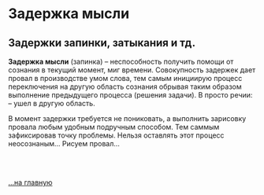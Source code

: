 # Задержка мысли

Задержки запинки, затыкания и тд.
---

**Задержка мысли** (запинка) – неспособность получить помощи от сознания в текущий момент, миг времени. Совокупность задержек дает провал в производстве умом слова, тем самым инициирую процесc переключения на другую область сознания обрывая таким образом выполнение предыдущего процесса (решения задачи). 
В просто речии: – ушел в другую область.

В момент задержки требуется не пониковать, а выполнить зарисовку провала любым удобным подручным способом. Тем саммым зафиксировав точку проблемы. Нельзя оставлять этот процесс неосознаным… Рисуем провал…

<br>

<!-- ![провал в памяти](https://3.bp.blogspot.com/-l2K2uY0rcTo/YHkJRWSiOuI/AAAAAAAAGfo/TV82JslYcx8iE1qpKlO20NBED8gaABzlQCK4BGAYYCw/s800/%25D0%2598%25D0%25B7%25D0%25BE%25D0%25B1%25D1%2580%25D0%25B0%25D0%25B6%25D0%25B5%25D0%25BD%25D0%25B8%25D0%25B5%2BPNG-765391.png) -->


<br>

[…на главную](/)

<br>
